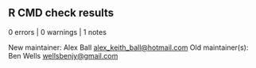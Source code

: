 ## R CMD check results

0 errors | 0 warnings | 1 notes

New maintainer:
    Alex Ball <alex_keith_ball@hotmail.com>
  Old maintainer(s):
    Ben Wells <wellsbenjy@gmail.com>
